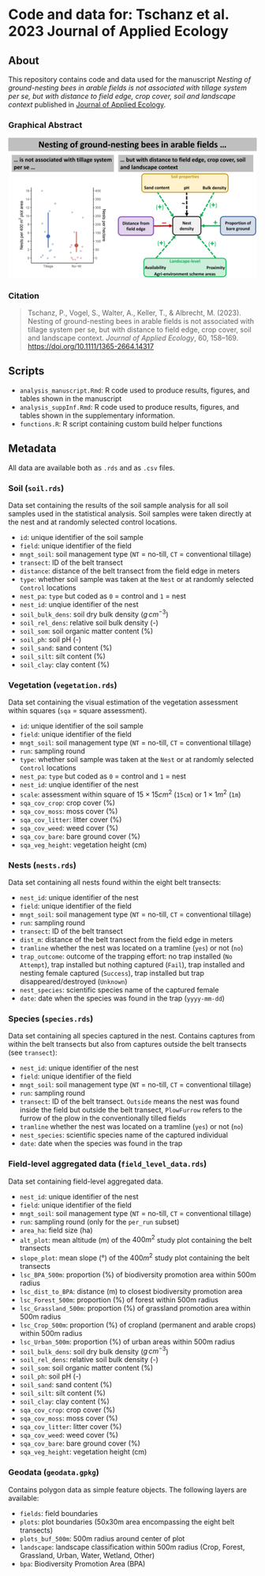 # Code and data for: Tschanz et al. 2023 Journal of Applied Ecology

## About

This repository contains code and data used for the manuscript *Nesting of ground-nesting bees in arable fields is not associated with tillage system per se, but with distance to field edge, crop cover, soil and landscape context* published in [Journal of Applied Ecology](https://besjournals.onlinelibrary.wiley.com/doi/10.1111/1365-2664.14317).

### Graphical Abstract

![](files/graphical-abstract.png)

### Citation

>Tschanz, P., Vogel, S., Walter, A., Keller, T., & Albrecht, M. (2023). Nesting of ground-nesting bees in arable fields is not associated with tillage system per se, but with distance to field edge, crop cover, soil and landscape context. *Journal of Applied Ecology*, 60, 158–169. https://doi.org/10.1111/1365-2664.14317

## Scripts

- `analysis_manuscript.Rmd`: R code used to produce results, figures, and tables shown in the  manuscript
- `analysis_suppInf.Rmd`: R code used to produce results, figures, and tables shown in the supplementary information.
- `functions.R`: R script containing custom build helper functions



## Metadata

All data are available both as `.rds` and as `.csv` files.

### Soil (`soil.rds`)
Data set containing the results of the soil sample analysis for all soil samples used in the statistical analysis. Soil samples were taken directly at the nest and at randomly selected control locations.

- `id`: unique identifier of the soil sample
- `field`: unique identifier of the field
- `mngt_soil`: soil management type (`NT` = no-till, `CT` = conventional tillage)
- `transect`: ID of the belt transect
- `distance`: distance of the belt transect from the field edge in meters
- `type`: whether soil sample was taken at the `Nest` or at randomly selected `Control` locations
- `nest_pa`: `type` but coded as `0` = control and `1` = nest
- `nest_id`: unqiue identifier of the nest
- `soil_bulk_dens`: soil dry bulk density ($g\,cm^{-3}$)
- `soil_rel_dens`: relative soil bulk density (-)
- `soil_som`: soil organic matter content (%)
- `soil_ph`: soil pH (-)
- `soil_sand`: sand content (%)
- `soil_silt`: silt content (%)
- `soil_clay`: clay content (%)

### Vegetation (`vegetation.rds`)

Data set containing the visual estimation of the vegetation assessment within squares (`sqa` = square assessment).

- `id`: unique identifier of the soil sample
- `field`: unique identifier of the field
- `mngt_soil`: soil management type (`NT` = no-till, `CT` = conventional tillage)
- `run`: sampling round
- `type`: whether soil sample was taken at the `Nest` or at randomly selected `Control` locations
- `nest_pa`: `type` but coded as `0` = control and `1` = nest
- `nest_id`: unqiue identifier of the nest
- `scale`: assessment within square of $15\times 15 cm^2$ (`15cm`) or $1\times 1 m^2$ (`1m`)
- `sqa_cov_crop`: crop cover (%)
- `sqa_cov_moss`: moss cover (%)
- `sqa_cov_litter`: litter cover (%)
- `sqa_cov_weed`: weed cover (%)
- `sqa_cov_bare`: bare ground cover (%)
- `sqa_veg_height`: vegetation height (cm)

### Nests (`nests.rds`)

Data set containing all nests found within the eight belt transects:

- `nest_id`: unique identifier of the nest
- `field`: unique identifier of the field
- `mngt_soil`: soil management type (`NT` = no-till, `CT` = conventional tillage)
- `run`: sampling round
- `transect`: ID of the belt transect
- `dist_m`: distance of the belt transect from the field edge in meters
- `tramline` whether the nest was located on a tramline (`yes`) or not (`no`)
- `trap_outcome`: outcome of the trapping effort: no trap installed (`No Attempt`), trap installed but nothing captured (`Fail`), trap installed and nesting female captured (`Success`), trap installed but trap disappeared/destroyed (`Unknown`)
- `nest_species`: scientific species name of the captured female
- `date`: date when the species was found in the trap (`yyyy-mm-dd`)

### Species (`species.rds`)

Data set containing all species captured in the nest. Contains captures from within the belt transects but also from captures outside the belt transects (see `transect`):

- `nest_id`: unique identifier of the nest
- `field`: unique identifier of the field
- `mngt_soil`: soil management type (`NT` = no-till, `CT` = conventional tillage)
- `run`: sampling round
- `transect`: ID of the belt transect. `Outside` means the nest was found inside the field but outside the belt transect, `PlowFurrow` refers to the furrow of the plow in the conventionally tilled fields
- `tramline` whether the nest was located on a tramline (`yes`) or not (`no`)
- `nest_species`: scientific species name of the captured individual
- `date`: date when the species was found in the trap


### Field-level aggregated data (`field_level_data.rds`)

Data set containing field-level aggregated data. 

- `nest_id`: unique identifier of the nest
- `field`: unique identifier of the field
- `mngt_soil`: soil management type (`NT` = no-till, `CT` = conventional tillage)
- `run`: sampling round (only for the `per_run` subset)
- `area_ha`: field size (ha)
- `alt_plot`: mean altitude (m) of the $400m^2$ study plot containing the belt transects
- `slope_plot`: mean slope (°) of the $400m^2$ study plot containing the belt transects
- `lsc_BPA_500m`: proportion (%) of biodiversity promotion area within 500m radius
- `lsc_dist_to_BPA`: distance (m) to closest biodiversity promotion area
- `lsc_Forest_500m`: proportion (%) of forest within 500m radius
- `lsc_Grassland_500m`: proportion (%) of grassland promotion area within 500m radius
- `lsc_Crop_500m`: proportion (%) of cropland (permanent and arable crops) within 500m radius
- `lsc_Urban_500m`: proportion (%) of urban areas within 500m radius
- `soil_bulk_dens`: soil dry bulk density ($g\,cm^{-3}$)
- `soil_rel_dens`: relative soil bulk density (-)
- `soil_som`: soil organic matter content (%)
- `soil_ph`: soil pH (-)
- `soil_sand`: sand content (%)
- `soil_silt`: silt content (%)
- `soil_clay`: clay content (%)
- `sqa_cov_crop`: crop cover (%)
- `sqa_cov_moss`: moss cover (%)
- `sqa_cov_litter`: litter cover (%)
- `sqa_cov_weed`: weed cover (%)
- `sqa_cov_bare`: bare ground cover (%)
- `sqa_veg_height`: vegetation height (cm)

### Geodata (`geodata.gpkg`)

Contains polygon data as simple feature objects. The following layers are available:

- `fields`: field boundaries
- `plots`: plot boundaries (50x30m area encompassing the eight belt transects)
- `plots_buf_500m`: 500m radius around center of plot
- `landscape`: landscape classification within 500m radius (Crop, Forest, Grassland, Urban, Water, Wetland, Other)
- `bpa`: Biodiversity Promotion Area (BPA)
